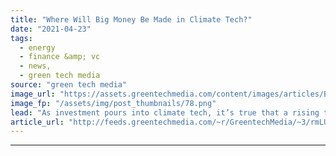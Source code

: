 ```yaml
---
title: "Where Will Big Money Be Made in Climate Tech?"
date: "2021-04-23"
tags: 
  - energy
  - finance &amp; vc
  - news,
  - green tech media
source: "green tech media"
image_url: "https://assets.greentechmedia.com/content/images/articles/Burned_Money_XL.png"
image_fp: "/assets/img/post_thumbnails/78.png"
lead: "As investment pours into climate tech, it’s true that a rising tide lifts all boats. But in markets -- especially fast-changing markets, like batteries, hydrogen, carbon capture, just to name a few -- those boats don't all get the same lift. Certain  ..."
article_url: "http://feeds.greentechmedia.com/~r/GreentechMedia/~3/rmLUK2Gm5eY/where-will-big-money-be-made-in-climate-tech"
---
```


---
